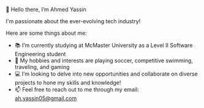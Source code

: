 👋 Hello there, I’m Ahmed Yassin

I'm passionate about the ever-evolving tech industry!

Here are some things about me:
- 📚 I’m currently studying at McMaster University as a Level II Software Engineering student
- 👀 My hobbies and interests are playing soccer, competitive swimming, traveling, and gaming
- 💻 I’m looking to delve into new opportunities and collaborate on diverse projects to hone my skills and knowledge!
- 📫 Feel free to reach out to me through my email: [ah.yassin05@gmail.com](url)
